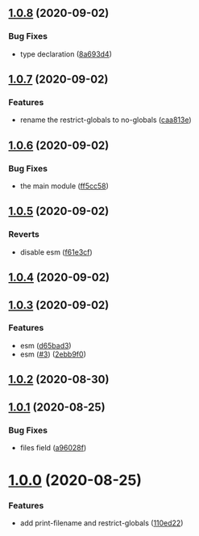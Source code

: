 ## [1.0.8](https://github.com/nlibjs/eslint-plugin/compare/v1.0.7...v1.0.8) (2020-09-02)


### Bug Fixes

* type declaration ([8a693d4](https://github.com/nlibjs/eslint-plugin/commit/8a693d4ac6438bfd2d5cb12ce0371aa185926cb3))



## [1.0.7](https://github.com/nlibjs/eslint-plugin/compare/v1.0.6...v1.0.7) (2020-09-02)


### Features

* rename the restrict-globals to no-globals ([caa813e](https://github.com/nlibjs/eslint-plugin/commit/caa813e8e24b3d727d52338c8b4c884cdbb6cc81))



## [1.0.6](https://github.com/nlibjs/eslint-plugin/compare/v1.0.5...v1.0.6) (2020-09-02)


### Bug Fixes

* the main module ([ff5cc58](https://github.com/nlibjs/eslint-plugin/commit/ff5cc582075fa697c23102db42b2ddc4f8dfac8d))



## [1.0.5](https://github.com/nlibjs/eslint-plugin/compare/v1.0.4...v1.0.5) (2020-09-02)


### Reverts

* disable esm ([f61e3cf](https://github.com/nlibjs/eslint-plugin/commit/f61e3cf479ef653ac69e42de96be374de09eb226))



## [1.0.4](https://github.com/nlibjs/eslint-plugin/compare/v1.0.3...v1.0.4) (2020-09-02)



## [1.0.3](https://github.com/nlibjs/eslint-plugin/compare/v1.0.2...v1.0.3) (2020-09-02)


### Features

* esm ([d65bad3](https://github.com/nlibjs/eslint-plugin/commit/d65bad3f51056726c336f40946314945fc056aef))
* esm ([#3](https://github.com/nlibjs/eslint-plugin/issues/3)) ([2ebb9f0](https://github.com/nlibjs/eslint-plugin/commit/2ebb9f0501d1a220759bef78d996b6f5252448cf))



## [1.0.2](https://github.com/nlibjs/eslint-plugin/compare/v1.0.1...v1.0.2) (2020-08-30)



## [1.0.1](https://github.com/nlibjs/eslint-plugin/compare/v1.0.0...v1.0.1) (2020-08-25)


### Bug Fixes

* files field ([a96028f](https://github.com/nlibjs/eslint-plugin/commit/a96028f351035b45caa60311989348ebaaa0a47c))



# [1.0.0](https://github.com/nlibjs/eslint-plugin/compare/110ed228d54985eee72941e05fc32dd87d17fe89...v1.0.0) (2020-08-25)


### Features

* add print-filename and restrict-globals ([110ed22](https://github.com/nlibjs/eslint-plugin/commit/110ed228d54985eee72941e05fc32dd87d17fe89))



